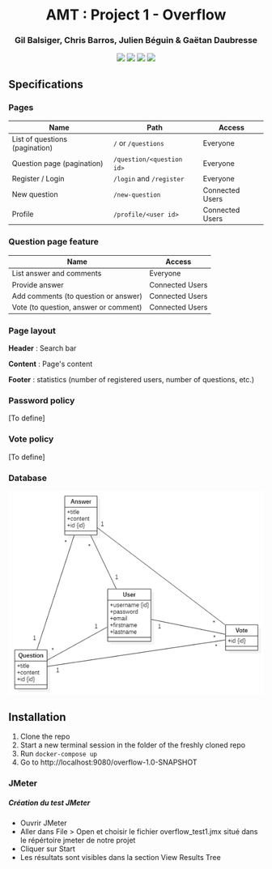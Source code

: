 <h1 align="center">AMT : Project 1 - Overflow</h1>
<h3 align="center">Gil Balsiger, Chris Barros, Julien Béguin & Gaëtan Daubresse</h3>
<p align="center">
  <img src="https://github.com/AMT-Los-Pollos-Hermanos/AMT_Projet_1/workflows/Tests/badge.svg?branch=master">
  <img src="https://github.com/AMT-Los-Pollos-Hermanos/AMT_Projet_1/workflows/Build%20and%20deploy/badge.svg?branch=master">
  <img src="https://img.shields.io/badge/Platform-Jakarta_EE_8-orange?logo=java">
  <img src="https://img.shields.io/badge/Version-1.0--SNAPSHOT-blue">
</p>

## Specifications

### Pages

| Name                           | Path                      | Access          |
| ------------------------------ | ------------------------- | --------------- |
| List of questions (pagination) | `/` or `/questions`       | Everyone        |
| Question page (pagination)     | `/question/<question id>` | Everyone        |
| Register / Login               | `/login` and `/register`  | Everyone        |
| New question                   | `/new-question`           | Connected Users |
| Profile                        | `/profile/<user id>`      | Connected Users |

### Question page feature

| Name                                  | Access          |
| ------------------------------------- | --------------- |
| List answer and comments              | Everyone        |
| Provide answer                        | Connected Users |
| Add comments (to question or answer)  | Connected Users |
| Vote (to question, answer or comment) | Connected Users |

### Page layout

**Header** : Search bar

**Content** : Page's content

**Footer** : statistics (number of registered users, number of questions, etc.)

### Password policy

[To define]

### Vote policy

[To define]

### Database

![](db.png)



## Installation

1. Clone the repo
2. Start a new terminal session in the folder of the freshly cloned repo
3. Run `docker-compose up`
4. Go to http://localhost:9080/overflow-1.0-SNAPSHOT

<!--
First you need to pull the image from GitHub Packages. The package is public, so you only need to copy the command of the [overflow package](https://github.com/orgs/AMT-Los-Pollos-Hermanos/packages/container/package/overflow). 

Then when the pull is finished, you need to run this command: `docker run -p 9080:9080 <image_id>`. The id of the image can be found using `docker images`.

Finally, to connect to the web-app, you need to connect to: http://localhost:9080/overflow-1.0-SNAPSHOT/login
-->

### JMeter

##### Création du test JMeter 

- Ouvrir JMeter 
- Aller dans File > Open et choisir le fichier overflow_test1.jmx situé dans le répértoire jmeter de notre projet 
- Cliquer sur Start  
- Les résultats sont visibles dans la section View Results Tree

